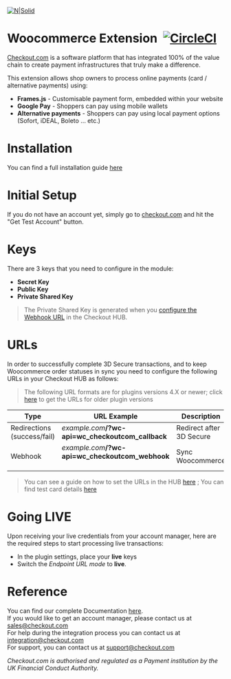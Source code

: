 [![N|Solid](https://cdn.checkout.com/img/checkout-logo-online-payments.jpg)](https://checkout.com/)

# Woocommerce Extension&nbsp; [![CircleCI](https://circleci.com/gh/checkout/checkout-woocommerce-plugin/tree/master.svg?style=svg)](https://circleci.com/gh/checkout/checkout-woocommerce-plugin/tree/master)
[Checkout.com](https://www.checkout.com "Checkout.com") is a software platform that has integrated 100% of the value chain to create payment infrastructures that truly make a difference.

This extension allows shop owners to process online payments (card / alternative payments) using:
  - **Frames.js** - Customisable payment form, embedded within your website
  - **Google Pay** - Shoppers can pay using mobile wallets
  - **Alternative payments** - Shoppers can pay using local payment options (Sofort, iDEAL, Boleto ... etc.)

# Installation
You can find a full installation guide [here](https://github.com/checkout/checkout-woocommerce-plugin/wiki/Installation)

# Initial Setup
If you do not have an account yet, simply go to [checkout.com](https://checkout.com/) and hit the "Get Test Account" button.

# Keys
There are 3 keys that you need to configure in the module:
- **Secret Key**
- **Public Key**
- **Private Shared Key**

> The Private Shared Key is generated when you [configure the Webhook URL](https://docs.checkout.com/docs/business-level-administration#section-manage-webhook-url) in the Checkout HUB.

# URLs
In order to successfully complete 3D Secure transactions, and to keep Woocommerce order statuses in sync you need to configure the following URLs in your Checkout HUB as follows:

> The following URL formats are for plugins versions 4.X or newer; click [here](https://github.com/checkout/checkout-woocommerce-plugin/wiki/URLs--2.x) to get the URLs for older plugin versions


| Type | URL Example | Description |
| ------ | ------ | ------ |
| Redirections (success/fail)| _example.com_**/?wc-api=wc_checkoutcom_callback** | Redirect after 3D Secure |
| Webhook | _example.com_**/?wc-api=wc_checkoutcom_webhook** &nbsp;&nbsp;&nbsp;&nbsp;&nbsp;&nbsp;&nbsp;&nbsp;&nbsp;| Sync Woocommerce |

> You can see a guide on how to set the URLs in the HUB [here](https://docs.checkout.com/docs/business-level-administration#section-manage-channel-urls) ; You can find test card details [here](https://docs.checkout.com/docs/testing#section-credit-cards)

# Going LIVE

Upon receiving your live credentials from your account manager, here are the required steps to start processing live transactions:

- In the plugin settings, place your **live** keys
- Switch the _Endpoint URL mode_ to **live**.


# Reference 

You can find our complete Documentation [here](http://docs.checkout.com/).  
If you would like to get an account manager, please contact us at sales@checkout.com  
For help during the integration process you can contact us at integration@checkout.com  
For support, you can contact us at support@checkout.com

_Checkout.com is authorised and regulated as a Payment institution by the UK Financial Conduct Authority._
